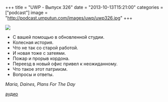 +++
title = "UWP - Выпуск 326"
date = "2013-10-13T15:21:00"
categories = ["podcast"]
image = "http://podcast.umputun.com/images/uwp/uwp326.jpg"
+++

![](https://podcast.umputun.com/images/uwp/uwp326.jpg)

- С вашей помощью в обновленной студии.
- Колесная история.
- Что не так со старой работой.
- И новая тоже с затеями.
- Пожар и прорыв кордона.
- Переезд в новый офис привел к неожиданному.
- Что такое этот патриизм.
- Вопросы и ответы.

_Maria, Daines, Plans For The Day_

[аудио](https://podcast.umputun.com/media/ump_podcast326.mp3)

<audio src="https://podcast.umputun.com/media/ump_podcast326.mp3" preload="none"></audio>